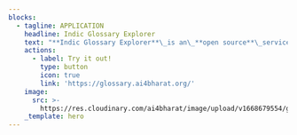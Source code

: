 ```yaml
---
blocks:
  - tagline: APPLICATION
    headline: Indic Glossary Explorer
    text: "**Indic Glossary Explorer**\_is an\_**open source**\_service to store and explore relevant Indic glossary which are domain specific. The service also provides the capabities for glossary contribution (individual/batch).\n"
    actions:
      - label: Try it out!
        type: button
        icon: true
        link: 'https://glossary.ai4bharat.org/'
    image:
      src: >-
        https://res.cloudinary.com/ai4bharat/image/upload/v1668679554/glossexplorer_tkln8o.png
    _template: hero
---
```


